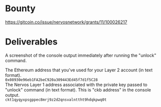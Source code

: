 # Bounty
https://gitcoin.co/issue/nervosnetwork/grants/11/100026217
# Deliverables
A screenshot of the console output immediately after running the "unlock" command.  
  
The Ethereum address that you've used for your Layer 2 account (in text format).  
```0x08930e96eb1FA2beC920a309443Ed45f7d1f5C28```  
The Nervos Layer 1 address associated with the private key passed to "unlock" command (in text format). This is "ckb address" in the console output.  
```ckt1qyqyxpsgppec8mrj9z2d2qnsvalnttht9hdqkpwq0t```  
  
